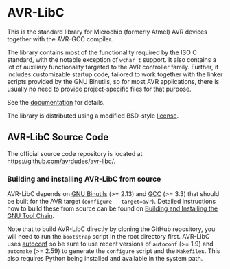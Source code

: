 # AVR-LibC

This is the standard library for Microchip (formerly Atmel) AVR
devices together with the AVR-GCC compiler.

The library contains most of the functionality required by the ISO C
standard, with the notable exception of `wchar_t` support. It also
contains a lot of auxiliary functionality targeted to the AVR
controller family. Further, it includes customizable startup code,
tailored to work together with the linker scripts provided by the GNU
Binutils, so for most AVR applications, there is usually no need to
provide project-specific files for that purpose.

See the [documentation](https://avrdudes.github.io/avr-libc/)
for details.

The library is distributed using a modified BSD-style
[license](LICENSE).

## AVR-LibC Source Code

The official source code repository is located at
https://github.com/avrdudes/avr-libc/.

### Building and installing AVR-LibC from source

AVR-LibC depends on [GNU Binutils](https://sourceware.org/binutils/) (>= 2.13)
and [GCC](https://gcc.gnu.org/) (>= 3.3) that should be built for the AVR
target (`configure --target=avr`). Detailed instructions how to build these from
source can be found on
[Building and Installing the GNU Tool Chain](https://avrdudes.github.io/avr-libc/avr-libc-user-manual/install_tools.html).

Note that to build AVR-LibC directly by cloning the GitHub repository, you will
need to run the `bootstrap` script in the root directory first. AVR-LibC uses
[autoconf](https://www.gnu.org/software/autoconf/) so be sure to use recent
versions of `autoconf` (>= 1.9) and `automake` (>= 2.59) to generate the
`configure` script and the `Makefile`s. This also requires Python being
installed and available in the system path.

